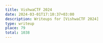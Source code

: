 ```yaml
---
title: VishwaCTF 2024
date: 2024-03-01T17:10:37+03:00
description: Writeups for [VishwaCTF 2024]
type: writeup
place: 79
total: 1038
---
```

